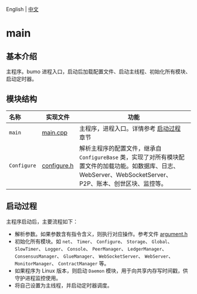English | [中文](README_CN.md) 

# main

## 基本介绍
主程序。bumo 进程入口，启动后加载配置文件、启动主线程、初始化所有模块、启动定时器。

## 模块结构
名称 | 实现文件 | 功能
|:--- | --- | ---
| `main` | [main.cpp](./main.cpp) | 主程序，进程入口。详情参考 [启动过程](##启动过程) 章节
| `Configure` | [configure.h](./configure.h) | 解析主程序的配置文件，继承自 `ConfigureBase` 类，实现了对所有模块配置文件的加载功能。如数据库、日志、WebServer、WebSocketServer、P2P、账本、创世区块、监控等。


## 启动过程

主程序启动后，主要流程如下：
- 解析参数。如果参数含有指令含义，则执行对应操作。参考文件 [argument.h](../common/argument.h)
- 初始化所有模块。如 `net`、 `Timer`、 `Configure`、 `Storage`、 `Global`、 `SlowTimer`、 `Logger`、 `Console`、 `PeerManager`、 `LedgerManager`、 `ConsensusManager`、 `GlueManager`、 `WebSocketServer`、 `WebServer`、 `MonitorManager`、 `ContractManager` 等。
- 如果程序为 Linux 版本，则启动 `Daemon` 模块，用于向共享内存写时间戳，供守护进程监控使用。
- 将自己设置为主线程，并启动定时器调度。